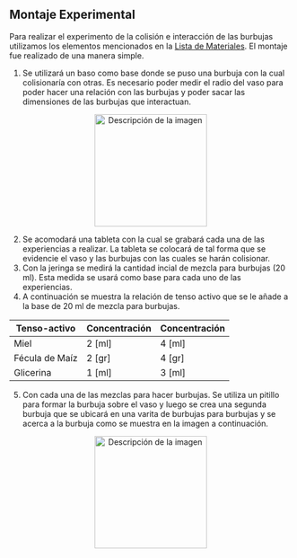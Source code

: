 ## Montaje Experimental

Para realizar el experimento de la colisión e interacción de las burbujas utilizamos los elementos mencionados en la [Lista de Materiales](https://github.com/AmbarNRodriguez/Grupo7Retos/blob/main/Lista%20de%20Materiales.md). El montaje fue realizado de una manera simple.
1. Se utilizará un baso como base donde se puso una burbuja con la cual colisionaría con otras. Es necesario poder medir el radio del vaso para poder hacer una relación con las burbujas y poder sacar las dimensiones de las burbujas que interactuan.
<p align="center">
  <img src="https://github.com/AmbarNRodriguez/Grupo7Retos/blob/main/RegistroFotogr%C3%A1ficos/2.jpg" alt="Descripción de la imagen" width="200"/>
</p>

2. Se acomodará una tableta con la cual se grabará cada una de las experiencias a realizar. La tableta se colocará de tal forma que se evidencie el vaso y las burbujas con las cuales se harán colisionar.
3. Con la jeringa se medirá la cantidad incial de mezcla para burbujas (20 ml). Esta medida se usará como base para cada uno de las experiencias.
4. A continuación se muestra la relación de tenso activo que se le añade a la base de 20 ml de mezcla para burbujas.

<p align="center">
  
| Tenso-activo    | Concentración          | Concentración          |
|------------------|------------------------|------------------------|
| Miel             | 2 [ml]                 | 4 [ml]                 |
| Fécula de Maíz  | 2 [gr]                 | 4 [gr]                 |
| Glicerina        | 1 [ml]                 | 3 [ml]                 |
</p>

5. Con cada una de las mezclas para hacer burbujas. Se utiliza un pitillo para formar la burbuja sobre el vaso y luego se crea una segunda burbuja que se ubicará en una varita de burbujas para burbujas y se acerca a la burbuja como se muestra en la imagen a continuación.
<p align="center">
  <img src="https://github.com/AmbarNRodriguez/Grupo7Retos/blob/main/RegistroFotogr%C3%A1ficos/2.jpg" alt="Descripción de la imagen" width="200"/>
</p>
